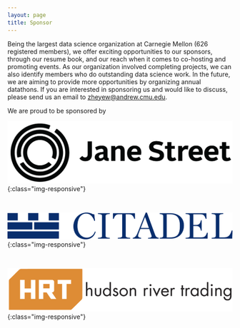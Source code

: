 ```yaml
---
layout: page
title: Sponsor
---
```


Being the largest data science organization at Carnegie Mellon (626 registered members), we offer exciting opportunities to our sponsors, through our resume book, and our reach when it comes to co-hosting and promoting events. As our organization involved completing projects, we can also identify members who do outstanding data science work. In the future, we are aiming to provide more opportunities by organizing annual datathons. If you are interested in sponsoring us and would like to discuss, please send us an email to [zheyew@andrew.cmu.edu](mailto:zheyew@andrew.cmu.edu).

We are proud to be sponsored by 

![](/img/janest.png){:class="img-responsive"} 

&nbsp; 

![](/img/citadel_logo.png){:class="img-responsive"} 

&nbsp; 

![](/img/HRT_logo.png){:class="img-responsive"}
